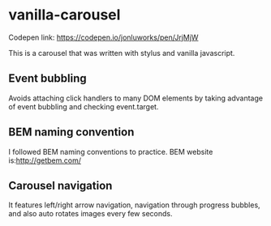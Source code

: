 # vanilla-carousel

Codepen link: https://codepen.io/jonluworks/pen/JrjMjW

This is a carousel that was written with stylus and vanilla javascript.

## Event bubbling
Avoids attaching click handlers to many DOM elements by taking advantage of event bubbling and checking event.target.

## BEM naming convention
I followed BEM naming conventions to practice. BEM website is:http://getbem.com/

## Carousel navigation
It features left/right arrow navigation, navigation through progress bubbles, and also auto rotates images every few seconds.

